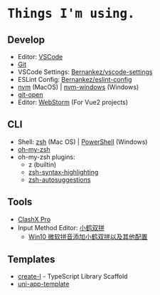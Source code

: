 <h1><samp>Things I'm using.</samp></h1>

## Develop

- Editor: [VSCode](https://code.visualstudio.com/)
- [Git](https://git-scm.com/)
- VSCode Settings: [Bernankez/vscode-settings](https://github.com/Bernankez/vscode-settings)
- ESLint Config: [Bernankez/eslint-config](https://github.com/Bernankez/eslint-config)
- [nvm](https://github.com/nvm-sh/nvm) (MacOS) | [nvm-windows](https://github.com/coreybutler/nvm-windows) (Windows)
- [git-open](https://github.com/paulirish/git-open)
- Editor: [WebStorm](https://www.jetbrains.com/webstorm/download/) (For Vue2 projects)

## CLI

- Shell: [zsh](https://www.zsh.org/) (Mac OS) | [PowerShell](https://github.com/PowerShell/PowerShell) (Windows)
- [oh-my-zsh](https://ohmyz.sh/)
- oh-my-zsh plugins:
  - z (builtin)
  - [zsh-syntax-highlighting](https://github.com/zsh-users/zsh-syntax-highlighting)
  - [zsh-autosuggestions](https://github.com/zsh-users/zsh-autosuggestions)

## Tools

- [ClashX Pro](https://github.com/yichengchen/clashX)
- Input Method Editor: [小鹤双拼](https://flypy.com/)
  - [Win10 微软拼音添加小鹤双拼以及其他配置](https://ifttl.com/add-flypy-to-win10-microsoft-pinyin-and-other-configuration/)

## Templates

- [create-l](https://github.com/Bernankez/create-l) - TypeScript Library Scaffold
- [uni-app-template](https://github.com/Bernankez/UniAppTemplate)
